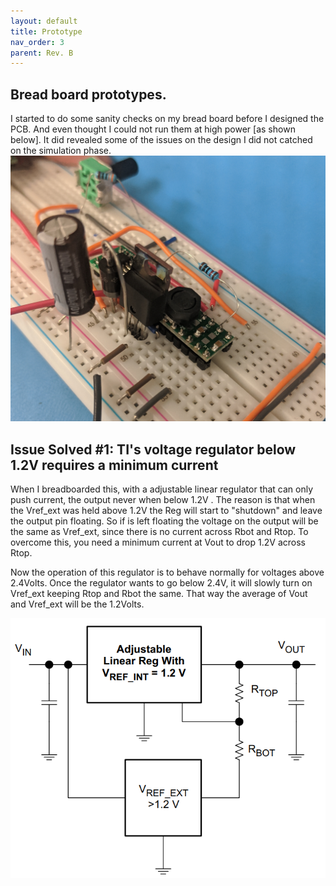 ```yaml
---
layout: default
title: Prototype
nav_order: 3
parent: Rev. B
---
```

## Bread board prototypes. 
I started to do some sanity checks on my bread board before I designed the PCB. And even thought I could not run them at high power [as shown below]. It did revealed some of the issues on the design I did not catched on the simulation phase. 
![Burned BreadBoard](https://raw.githubusercontent.com/edmugu/arduino_adjustable_power_supply/master/Jekyll_page/snips/breadboard.PNG "Very Hot Transistor")



## Issue Solved #1: TI's voltage regulator below 1.2V requires a minimum current 

When I breadboarded this, with a adjustable linear regulator that can only push current, the output never when below 1.2V . The reason is that when the Vref_ext was held above 1.2V the Reg will start to "shutdown" and leave the output pin floating. So if is left floating the voltage on the output will be the same as Vref_ext, since there is no current across Rbot and Rtop. To overcome this, you need a minimum current at Vout to drop 1.2V across Rtop. 

Now the operation of this regulator is to behave normally for voltages above 2.4Volts. Once the regulator wants to go below 2.4V, it will slowly turn on Vref_ext keeping Rtop and Rbot the same. That way the average of Vout and Vref_ext will be the 1.2Volts. 

![](https://raw.githubusercontent.com/edmugu/arduino_adjustable_power_supply/master/Rev_B/Jekyll_page/snipits/TI_below_1V2.PNG)
